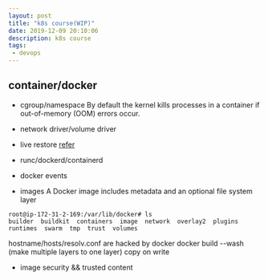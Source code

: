 ```yaml
---
layout: post
title: "k8s course(WIP)"
date: 2019-12-09 20:10:06
description: k8s course
tags:
 - devops
---
```

## container/docker ###
- cgroup/namespace 
By default the kernel kills processes in a container if out-of-memory (OOM) errors occur.
- network driver/volume driver
- live restore
[refer](https://docs.docker.com/config/containers/live-restore/)

- runc/dockerd/containerd

- docker events 

- images
A Docker image includes metadata and an optional file system layer
```
root@ip-172-31-2-169:/var/lib/docker# ls
builder  buildkit  containers  image  network  overlay2  plugins  runtimes  swarm  tmp  trust  volumes
```
hostname/hosts/resolv.conf are hacked by docker
docker build --wash (make multiple layers to one layer)
copy on write

- image security && trusted content

